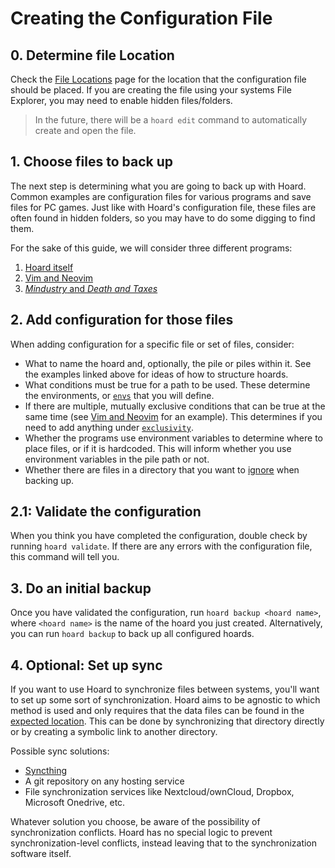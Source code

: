# Creating the Configuration File

## 0. Determine file Location

Check the [File Locations](../../file-locations.md#config-directory) page for the location that the configuration file should be placed.
If you are creating the file using your systems File Explorer, you may need to enable hidden files/folders. 

> In the future, there will be a `hoard edit` command to automatically create and open the file.

## 1. Choose files to back up

The next step is determining what you are going to back up with Hoard. Common examples are configuration files for
various programs and save files for PC games. Just like with Hoard's configuration file, these files are often found
in hidden folders, so you may have to do some digging to find them.

For the sake of this guide, we will consider three different programs:

1. [Hoard itself](./hoard.md)
2. [Vim and Neovim](./vim.md)
3. [*Mindustry* and *Death and Taxes*](./games.md)

## 2. Add configuration for those files

When adding configuration for a specific file or set of files, consider:

- What to name the hoard and, optionally, the pile or piles within it. See the examples linked above for ideas of how
  to structure hoards.
- What conditions must be true for a path to be used. These determine the environments, or
  [`envs`](../../config/envs.md) that you will define.
- If there are multiple, mutually exclusive conditions that can be true at the same time (see 
  [Vim and Neovim](vim-neovim.md) for an example). This determines if you need to add anything under
  [`exclusivity`](../../config/envs.md#exclusivity).
- Whether the programs use environment variables to determine where to place files, or if it is hardcoded. This will
  inform whether you use environment variables in the pile path or not.
- Whether there are files in a directory that you want to [ignore](../../config/hoards-piles.md#ignore-patterns) when
  backing up.

## 2.1: Validate the configuration

When you think you have completed the configuration, double check by running `hoard validate`. If there are any errors
with the configuration file, this command will tell you.

## 3. Do an initial backup

Once you have validated the configuration, run `hoard backup <hoard name>`, where `<hoard name>` is the name of the
hoard you just created. Alternatively, you can run `hoard backup` to back up all configured hoards.

## 4. Optional: Set up sync

If you want to use Hoard to synchronize files between systems, you'll want to set up some sort of synchronization.
Hoard aims to be agnostic to which method is used and only requires that the data files can be found in the
[expected location](../../file-locations.md#hoard-data-directory). This can be done by synchronizing that directory
directly or by creating a symbolic link to another directory.

Possible sync solutions:

- [Syncthing](https://syncthing.net)
- A git repository on any hosting service
- File synchronization services like Nextcloud/ownCloud, Dropbox, Microsoft Onedrive, etc.

Whatever solution you choose, be aware of the possibility of synchronization conflicts. Hoard has no special logic to
prevent synchronization-level conflicts, instead leaving that to the synchronization software itself.
